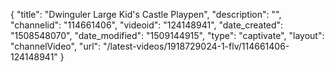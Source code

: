 {
    "title": "Dwinguler Large Kid's Castle Playpen",
    "description": "",
    "channelid": "114661406",
    "videoid": "124148941",
    "date_created": "1508548070",
    "date_modified": "1509144915",
    "type": "captivate",
    "layout": "channelVideo",
    "url": "\/latest-videos\/1918729024-1-flv\/114661406-124148941"
}